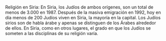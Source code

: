 Religión en Siria: En Siria, los Judíos de ambos orígenes, son un total de menos de 3.000 en 1987. Después de la masiva emigración en 1992, hoy en día menos de 200 Judíos viven en Siria, la mayoría en la capital. Los Judíos sirios son de habla árabe y apenas se distinguen de los Árabes alrededor de ellos. En Siria, como en otros lugares, el grado en que los Judíos se someten a las disciplinas de su religión varía.
